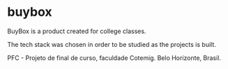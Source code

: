 # buybox
BuyBox is a product created for college classes. 

The tech stack was chosen in order to be studied as the projects is built.


PFC - Projeto de final de curso, faculdade Cotemig.
Belo Horizonte, Brasil.
